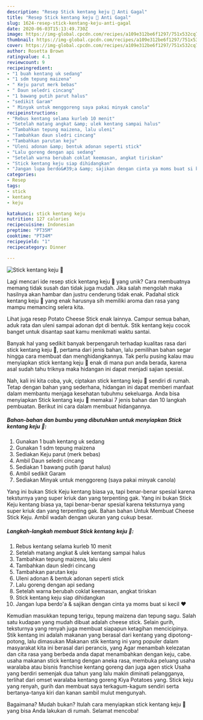 ```yaml
---
description: "Resep Stick kentang keju 🍟 Anti Gagal"
title: "Resep Stick kentang keju 🍟 Anti Gagal"
slug: 1624-resep-stick-kentang-keju-anti-gagal
date: 2020-06-03T15:13:49.730Z
image: https://img-global.cpcdn.com/recipes/a109e312be6f1297/751x532cq70/stick-kentang-keju-🍟-foto-resep-utama.jpg
thumbnail: https://img-global.cpcdn.com/recipes/a109e312be6f1297/751x532cq70/stick-kentang-keju-🍟-foto-resep-utama.jpg
cover: https://img-global.cpcdn.com/recipes/a109e312be6f1297/751x532cq70/stick-kentang-keju-🍟-foto-resep-utama.jpg
author: Rosetta Brown
ratingvalue: 4.1
reviewcount: 9
recipeingredient:
- "1 buah kentang uk sedang"
- "1 sdm tepung maizena"
- " Keju parut merk bebas"
- " Daun seledri cincang"
- "1 bawang putih parut halus"
- "sedikit Garam"
- " Minyak untuk menggoreng saya pakai minyak canola"
recipeinstructions:
- "Rebus kentang selama kurleb 10 menit"
- "Setelah matang angkat &amp; ulek kentang sampai halus"
- "Tambahkan tepung maizena, lalu uleni"
- "Tambahkan daun sledri cincang"
- "Tambahkan parutan keju"
- "Uleni adonan &amp; bentuk adonan seperti stick"
- "Lalu goreng dengan api sedang"
- "Setelah warna berubah coklat keemasan, angkat tiriskan"
- "Stick kentang keju siap dihidangkan"
- "Jangan lupa berdo&#39;a &amp; sajikan dengan cinta ya moms buat si kecil ❤"
categories:
- Resep
tags:
- stick
- kentang
- keju

katakunci: stick kentang keju 
nutrition: 127 calories
recipecuisine: Indonesian
preptime: "PT35M"
cooktime: "PT34M"
recipeyield: "1"
recipecategory: Dinner

---
```



![Stick kentang keju 🍟](https://img-global.cpcdn.com/recipes/a109e312be6f1297/751x532cq70/stick-kentang-keju-🍟-foto-resep-utama.jpg)

Lagi mencari ide resep stick kentang keju 🍟 yang unik? Cara membuatnya memang tidak susah dan tidak juga mudah. Jika salah mengolah maka hasilnya akan hambar dan justru cenderung tidak enak. Padahal stick kentang keju 🍟 yang enak harusnya sih memiliki aroma dan rasa yang mampu memancing selera kita.

Lihat juga resep Potato Cheese Stick enak lainnya. Campur semua bahan, aduk rata dan uleni sampai adonan dpt di bentuk. Stik kentang keju cocok banget untuk disantap saat kamu menikmati waktu santai.

Banyak hal yang sedikit banyak berpengaruh terhadap kualitas rasa dari stick kentang keju 🍟, pertama dari jenis bahan, lalu pemilihan bahan segar hingga cara membuat dan menghidangkannya. Tak perlu pusing kalau mau menyiapkan stick kentang keju 🍟 enak di mana pun anda berada, karena asal sudah tahu triknya maka hidangan ini dapat menjadi sajian spesial.


Nah, kali ini kita coba, yuk, ciptakan stick kentang keju 🍟 sendiri di rumah. Tetap dengan bahan yang sederhana, hidangan ini dapat memberi manfaat dalam membantu menjaga kesehatan tubuhmu sekeluarga. Anda bisa menyiapkan Stick kentang keju 🍟 memakai 7 jenis bahan dan 10 langkah pembuatan. Berikut ini cara dalam membuat hidangannya.

<!--inarticleads1-->

##### Bahan-bahan dan bumbu yang dibutuhkan untuk menyiapkan Stick kentang keju 🍟:

1. Gunakan 1 buah kentang uk sedang
1. Gunakan 1 sdm tepung maizena
1. Sediakan  Keju parut (merk bebas)
1. Ambil  Daun seledri cincang
1. Sediakan 1 bawang putih (parut halus)
1. Ambil sedikit Garam
1. Sediakan  Minyak untuk menggoreng (saya pakai minyak canola)


Yang ini bukan Stick Keju kentang biasa ya, tapi benar-benar spesial karena teksturnya yang super kriuk dan yang terpenting gak. Yang ini bukan Stick Keju kentang biasa ya, tapi benar-benar spesial karena teksturnya yang super kriuk dan yang terpenting gak. Bahan bahan Untuk Membuat Cheese Stick Keju. Ambil wadah dengan ukuran yang cukup besar. 

<!--inarticleads2-->

##### Langkah-langkah membuat Stick kentang keju 🍟:

1. Rebus kentang selama kurleb 10 menit
1. Setelah matang angkat &amp; ulek kentang sampai halus
1. Tambahkan tepung maizena, lalu uleni
1. Tambahkan daun sledri cincang
1. Tambahkan parutan keju
1. Uleni adonan &amp; bentuk adonan seperti stick
1. Lalu goreng dengan api sedang
1. Setelah warna berubah coklat keemasan, angkat tiriskan
1. Stick kentang keju siap dihidangkan
1. Jangan lupa berdo&#39;a &amp; sajikan dengan cinta ya moms buat si kecil ❤


Kemudian masukkan tepung terigu, tepung maizena dan tepung sagu. Salah satu kudapan yang mudah dibuat adalah cheese stick. Selain gurih, teksturnya yang renyah juga membuat siapapun ketagihan mencicipinya. Stik kentang ini adalah makanan yang berasal dari kentang yang dipotong-potong, lalu dimasukan Makanan stik kentang ini yang populer dalam masyarakat kita ini berasal dari perancis, yang Agar menambah kelezatan dan cita rasa yang berbeda anda dapat menambahkan dengan keju, cabe. usaha makanan stick kentang dengan aneka rasa, membuka peluang usaha waralaba atau bisnis franchise kentang goreng dan juga agen stick Usaha yang berdiri semenjak dua tahun yang lalu makin diminati pelangganya, terlihat dari omset waralaba kentang goreng Kiya Potatoes yang. Stick keju yang renyah, gurih dan membuat saya terkagum-kagum sendiri serta bertanya-tanya kiri dan kanan sambil mulut mengunyah. 

Bagaimana? Mudah bukan? Itulah cara menyiapkan stick kentang keju 🍟 yang bisa Anda lakukan di rumah. Selamat mencoba!
